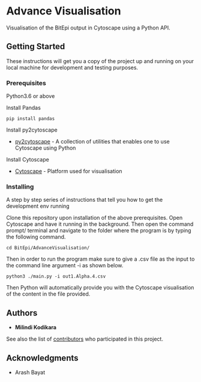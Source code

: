 # Advance Visualisation

Visualisation of the BitEpi output in Cytoscape using a Python API.  

## Getting Started

These instructions will get you a copy of the project up and running on your local machine for development and testing purposes.

### Prerequisites

Python3.6 or above

Install Pandas

```
pip install pandas
```

Install py2cytoscape

* [py2cytoscape](https://py2cytoscape.readthedocs.io/en/latest/#installation) - A collection of utilities that enables one to use Cytoscape using Python

Install Cytoscape

* [Cytoscape](https://cytoscape.org/download.html) - Platform used for visualisation

### Installing

A step by step series of instructions that tell you how to get the development env running

Clone this repository upon installation of the above prerequisites. Open Cytoscape and have it running in the background. Then open the command prompt/ terminal and navigate to the folder where the program is by typing the following command.

```
cd BitEpi/AdvanceVisualisation/
```

Then in order to run the program make sure to give a .csv file as the input to the command line argument -i as shown below. 

```
python3 ./main.py -i out1.Alpha.4.csv
```

Then Python will automatically provide you with the Cytoscape visualisation of the content in the file provided. 

## Authors

* **Milindi Kodikara**

See also the list of [contributors](https://github.com/your/project/contributors) who participated in this project.

## Acknowledgments

* Arash Bayat

